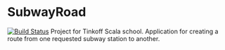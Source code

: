 # SubwayRoad 
[![Build Status](https://travis-ci.org/{Suvorovkot}/{SubwayRoad}.png?branch=master)](https://travis-ci.org/{Suvorovkot}/{SubwayRoad})
Project for Tinkoff Scala school.
Application for creating a route from one requested subway station to another.

